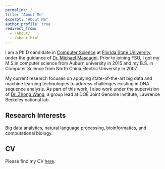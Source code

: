 ```yaml
---
permalink: /
title: "About Me"
excerpt: "About Me"
author_profile: true
redirect_from: 
  - /about/
  - /about.html
---
```


I am a Ph.D candidate in [Computer Science](https://www.cs.fsu.edu/) at [Florida State University](https://www.fsu.edu/), under the guidance of [Dr. Michael Mascagni](http://www.cs.fsu.edu/~mascagni/). Prior to joining FSU, I got my M.S.in computer science from Auburn university in 2015 and my B.S. in Computer Science from North China Electric University in 2007.

My current research focuses on applying state-of-the-art big data and machine learning technologies to address challenges existing in DNA sequence analysis. As part of this work, I also work under the supervision of [Dr. Zhong Wang](https://biosciences.lbl.gov/profiles/zhong-wang-2/), a group lead at DOE Joint Genome Institute, Lawrence Berkeley national lab.

Research Interests
------
Big data analytics, natural language processing, bioinformatics, and computational biology. 


CV
-----
Please find my CV [here](Lizhen_cv_2019.pdf).
